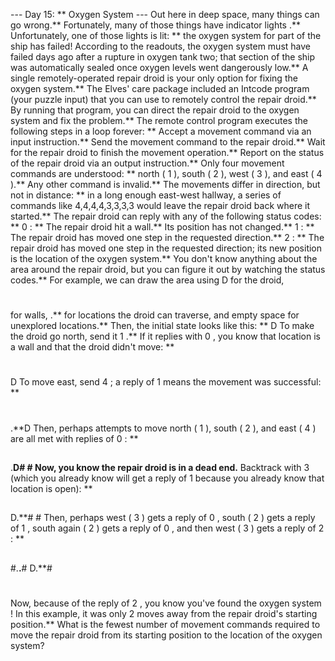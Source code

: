 --- Day 15: ** Oxygen System ---
Out here in deep space, many things can go wrong.** Fortunately, many of those things have
indicator lights
.** Unfortunately, one of those lights is lit: ** the oxygen system for part of the ship has failed!
According to the readouts, the oxygen system must have failed days ago after a rupture in oxygen tank two; that section of the ship was automatically sealed once oxygen levels went dangerously low.** A single remotely-operated
repair droid
is your only option for fixing the oxygen system.**
The Elves' care package included an
Intcode
program (your puzzle input) that you can use to remotely control the repair droid.** By running that program, you can direct the repair droid to the oxygen system and fix the problem.**
The remote control program executes the following steps in a loop forever: **
Accept a
movement command
via an input instruction.**
Send the movement command to the repair droid.**
Wait for the repair droid to finish the movement operation.**
Report on the
status
of the repair droid via an output instruction.**
Only four
movement commands
are understood: ** north (
1
), south (
2
), west (
3
), and east (
4
).** Any other command is invalid.** The movements differ in direction, but not in distance: ** in a long enough east-west hallway, a series of commands like
4,4,4,4,3,3,3,3
would leave the repair droid back where it started.**
The repair droid can reply with any of the following
status
codes: **
0
: ** The repair droid hit a wall.** Its position has not changed.**
1
: ** The repair droid has moved one step in the requested direction.**
2
: ** The repair droid has moved one step in the requested direction; its new position is the location of the oxygen system.**
You don't know anything about the area around the repair droid, but you can figure it out by watching the status codes.**
For example, we can draw the area using
D
for the droid,
#
for walls,
.**
for locations the droid can traverse, and empty space for unexplored locations.**  Then, the initial state looks like this: **
D
To make the droid go north, send it
1
.** If it replies with
0
, you know that location is a wall and that the droid didn't move: **
#  
   D
To move east, send
4
; a reply of
1
means the movement was successful: **
#  
   .**D
Then, perhaps attempts to move north (
1
), south (
2
), and east (
4
) are all met with replies of
0
: **
## 
   .**D#
    #
Now, you know the repair droid is in a dead end.** Backtrack with
3
(which you already know will get a reply of
1
because you already know that location is open): **
## 
   D.**#
    #
Then, perhaps west (
3
) gets a reply of
0
, south (
2
) gets a reply of
1
, south again (
2
) gets a reply of
0
, and then west (
3
) gets a reply of
2
: **
## 
  #.**.**#
  D.**# 
   #
Now, because of the reply of
2
, you know you've found the
oxygen system
! In this example, it was only
2
moves away from the repair droid's starting position.**
What is the fewest number of movement commands
required to move the repair droid from its starting position to the location of the oxygen system?